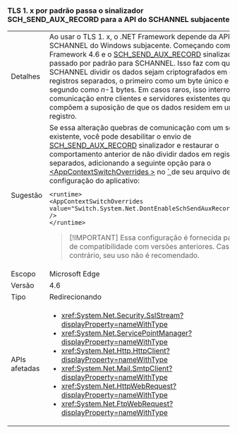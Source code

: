 ### <a name="tls-1x-by-default-passes-the-schsendauxrecord-flag-to-the-underlying-schannel-api"></a>TLS 1. x por padrão passa o sinalizador SCH_SEND_AUX_RECORD para a API do SCHANNEL subjacente

|   |   |
|---|---|
|Detalhes|Ao usar o TLS 1. x, o .NET Framework depende da API de SCHANNEL do Windows subjacente. Começando com o .NET Framework 4.6 e o [SCH_SEND_AUX_RECORD](https://msdn.microsoft.com/library/windows/desktop/aa379810.aspx) sinalizador é passado por padrão para SCHANNEL. Isso faz com que o SCHANNEL dividir os dados sejam criptografados em dois registros separados, o primeiro como um byte único e o segundo como <em>n</em>-1 bytes. Em casos raros, isso interrompe a comunicação entre clientes e servidores existentes que compõem a suposição de que os dados residem em um único registro.|
|Sugestão|Se essa alteração quebras de comunicação com um servidor existente, você pode desabilitar o envio de [SCH_SEND_AUX_RECORD](https://msdn.microsoft.com/library/windows/desktop/aa379810.aspx) sinalizador e restaurar o comportamento anterior de não dividir dados em registros separados, adicionando a seguinte opção para o [ \<AppContextSwitchOverrides >](~/docs/framework/configure-apps/file-schema/runtime/appcontextswitchoverrides-element.md) no [ ` ](~/docs/framework/configure-apps/file-schema/runtime/runtime-element.md) de seu arquivo de configuração do aplicativo:<pre><code class="language-xml">&lt;runtime&gt;&#13;&#10;&lt;AppContextSwitchOverrides&#13;&#10;value=&quot;Switch.System.Net.DontEnableSchSendAuxRecord=true&quot; /&gt;&#13;&#10;&lt;/runtime&gt;&#13;&#10;</code></pre> <blockquote> [!IMPORTANT] Essa configuração é fornecida para fins de compatibilidade com versões anteriores. Caso contrário, seu uso não é recomendado.</blockquote> |
|Escopo|Microsoft Edge|
|Versão|4.6|
|Tipo|Redirecionando|
|APIs afetadas|<ul><li><xref:System.Net.Security.SslStream?displayProperty=nameWithType></li><li><xref:System.Net.ServicePointManager?displayProperty=nameWithType></li><li><xref:System.Net.Http.HttpClient?displayProperty=nameWithType></li><li><xref:System.Net.Mail.SmtpClient?displayProperty=nameWithType></li><li><xref:System.Net.HttpWebRequest?displayProperty=nameWithType></li><li><xref:System.Net.FtpWebRequest?displayProperty=nameWithType></li></ul>|


